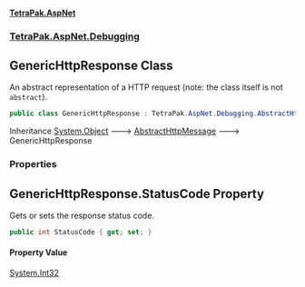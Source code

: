 #### [TetraPak.AspNet](index.md 'index')
### [TetraPak.AspNet.Debugging](TetraPak_AspNet_Debugging.md 'TetraPak.AspNet.Debugging')
## GenericHttpResponse Class
An abstract representation of a HTTP request (note: the class itself is not `abstract`).  
```csharp
public class GenericHttpResponse : TetraPak.AspNet.Debugging.AbstractHttpMessage
```

Inheritance [System.Object](https://docs.microsoft.com/en-us/dotnet/api/System.Object 'System.Object') &#129106; [AbstractHttpMessage](TetraPak_AspNet_Debugging_AbstractHttpMessage.md 'TetraPak.AspNet.Debugging.AbstractHttpMessage') &#129106; GenericHttpResponse  
### Properties
<a name='TetraPak_AspNet_Debugging_GenericHttpResponse_StatusCode'></a>
## GenericHttpResponse.StatusCode Property
Gets or sets the response status code.  
```csharp
public int StatusCode { get; set; }
```
#### Property Value
[System.Int32](https://docs.microsoft.com/en-us/dotnet/api/System.Int32 'System.Int32')
  
